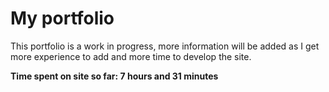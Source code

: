 # My portfolio
This portfolio is a work in progress, more information will be added as I get more experience to add and more time to develop the site.

**Time spent on site so far: 7 hours and 31 minutes**